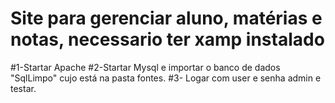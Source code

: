 # Site para gerenciar aluno, matérias e notas, necessario ter xamp instalado
#1-Startar Apache
#2-Startar Mysql e importar o banco de dados "SqlLimpo" cujo está na pasta fontes.
#3- Logar com user e senha admin e testar.
